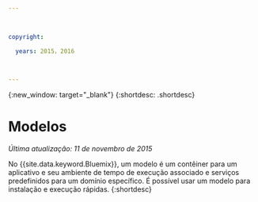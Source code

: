```yaml
---

 

copyright:

  years: 2015，2016

 

---
```


{:new_window: target="_blank"}
{:shortdesc: .shortdesc}

# Modelos
*Última atualização: 11 de novembro de 2015*

No {{site.data.keyword.Bluemix}}, um modelo é um
contêiner para um aplicativo e seu ambiente de tempo
de execução associado e serviços predefinidos para um domínio específico. É
possível usar um modelo para instalação e execução rápidas.
{:shortdesc}
